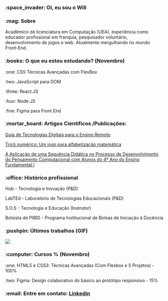 <h3 align="left">:space_invader: Oi, eu sou o Will</h3>

<h3 align="left">:mag: Sobre</h3>
<p>Acadêmico de licenciatura em Computação (UEA), experiência como educador profissional em franquia, pesquisador voluntário, desenvolvimento de jogos e web. Atualmente mergulhando no mundo Front-End.</p>

<h3 align="left">:books: O que eu estou estudando? (Novembro)</h3>
<p>:one: CSS Técnicas Avançadas com FlexBox</p>
<p>:two: JavaScript para DOM</p>
<p>:three: React.JS</p>
<p>:four: Node.JS</p>
<p>:five: Figma para Front End</p>

<h3 align="left">:mortar_board: Artigos Cientificos /Publicações: </h3>

<a href="http://www3.uea.edu.br/home.php?dest=noticia&notId=65291" target="_blank">Guia de Tecnologias Digitais para o Ensino Remoto</a>

<a href="https://www.br-ie.org/pub/index.php/wcbie/article/view/8238" target="_blank">Tricô numérico: Um jogo para alfabetização matemática</a>

<a href="#" target="_blank">A Aplicação de uma Sequência Didática no Processo de Desenvolvimento do Pensamento Computacional com Alunos do 4º Ano do Ensino Fundamental I</a>

<h3 align="left">:office: Histórico profissional </h3>
<p> Hub - Tecnologia e Inovação (P&D)
<p> LabTEd - Laboratório de Tecnologias Educacionais (P&D)
<p> S.O.S - Tecnologia e Educação (Instrutor)
<p>Bolsista de PIBID - Programa Institucional de Bolsas de Iniciação à Docência</p>

<h3 align="left">:pushpin: Últimos trabalhos (GIF)</h3>
<img src="https://i.ibb.co/xLVBcPy/Design-UI.gif">


<h3 align="left">:computer: Cursos % (Novembro)</h3>
<p>:one: HTML5 e CSS3: Técnicas Avançadas (Com Flexbox e 5 Projetos) - 100% </p>
<p>:two: Figma: Design colaborativo do básico ao protótipo responsivo - 15% </p>


<h3 align="left">:email: Entre em contato: <a href="https://www.linkedin.com/in/wdma/">Linkedin</a></h3>

